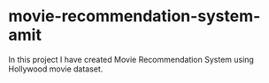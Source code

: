 # movie-recommendation-system-amit
In this project I have created Movie Recommendation System using Hollywood movie dataset.
